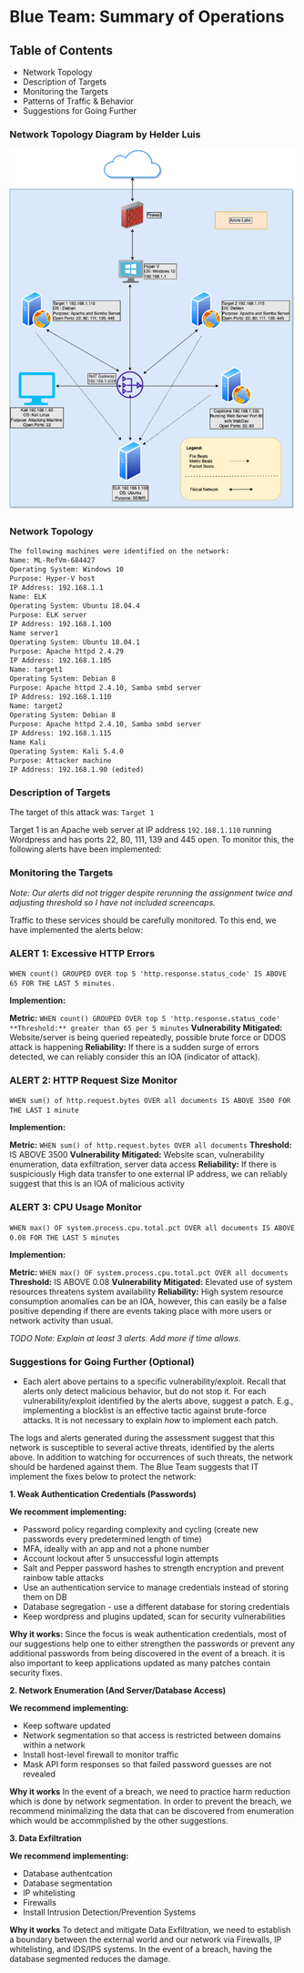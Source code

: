 # Blue Team: Summary of Operations

## Table of Contents
- Network Topology
- Description of Targets
- Monitoring the Targets
- Patterns of Traffic & Behavior
- Suggestions for Going Further

### Network Topology Diagram by Helder Luis 

![diagram](https://raw.githubusercontent.com/yffenim/final_project/main/NetworkTopology.png)


### Network Topology

```
The following machines were identified on the network:
Name: ML-RefVm-684427
Operating System: Windows 10
Purpose: Hyper-V host
IP Address: 192.168.1.1
Name: ELK
Operating System: Ubuntu 18.04.4
Purpose: ELK server
IP Address: 192.168.1.100
Name server1
Operating System: Ubuntu 18.04.1
Purpose: Apache httpd 2.4.29
IP Address: 192.168.1.105
Name: target1
Operating System: Debian 8
Purpose: Apache httpd 2.4.10, Samba smbd server
IP Address: 192.168.1.110
Name: target2
Operating System: Debian 8
Purpose: Apache httpd 2.4.10, Samba smbd server
IP Address: 192.168.1.115
Name Kali
Operating System: Kali 5.4.0
Purpose: Attacker machine
IP Address: 192.168.1.90 (edited) 
```

### Description of Targets

The target of this attack was: `Target 1`

Target 1 is an Apache web server at IP address `192.168.1.110` running Wordpress and has ports 22, 80, 111, 139 and 445 open. To monitor this, the following alerts have been implemented:

### Monitoring the Targets

_Note: Our alerts did not trigger despite rerunning the assignment twice and adjusting threshold so I have not included screencaps._

Traffic to these services should be carefully monitored. To this end, we have implemented the alerts below:

### ALERT 1: Excessive HTTP Errors

`WHEN count() GROUPED OVER top 5 'http.response.status_code' IS ABOVE 65 FOR THE LAST 5 minutes.`

**Implemention:**

**Metric:** `WHEN count() GROUPED OVER top 5 'http.response.status_code'
**Threshold:** greater than 65 per 5 minutes`
**Vulnerability Mitigated:** Website/server is being queried repeatedly, possible brute force or DDOS attack is happening
**Reliability:** If there is a sudden surge of errors detected, we can reliably consider this an IOA (indicator of attack).


### ALERT 2: HTTP Request Size Monitor

`WHEN sum() of http.request.bytes OVER all documents IS ABOVE 3500 FOR THE LAST 1 minute`

**Implemention:**

**Metric:** `WHEN sum() of http.request.bytes OVER all documents`
**Threshold:** IS ABOVE 3500
**Vulnerability Mitigated:** Website scan, vulnerability enumeration, data exfiltration, server data access
**Reliability:** If there is suspiciously High data transfer to one external IP address, we can reliably suggest that this is an IOA of malicious activity


### ALERT 3: CPU Usage Monitor

`WHEN max() OF system.process.cpu.total.pct OVER all documents IS ABOVE 0.08 FOR THE LAST 5 minutes`

**Implemention:**

**Metric:** `WHEN max() OF system.process.cpu.total.pct OVER all documents`
**Threshold:** IS ABOVE 0.08
**Vulnerability Mitigated:** Elevated use of system resources threatens system availability
**Reliability:** High system resource consumption anomalies can be an IOA, however, this can easily be a false positive depending if there are events taking place with more users or network activity than usual.

_TODO Note: Explain at least 3 alerts. Add more if time allows._

### Suggestions for Going Further (Optional)

- Each alert above pertains to a specific vulnerability/exploit. Recall that alerts only detect malicious behavior, but do not stop it. For each vulnerability/exploit identified by the alerts above, suggest a patch. E.g., implementing a blocklist is an effective tactic against brute-force attacks. It is not necessary to explain _how_ to implement each patch.

The logs and alerts generated during the assessment suggest that this network is susceptible to several active threats, identified by the alerts above. In addition to watching for occurrences of such threats, the network should be hardened against them. The Blue Team suggests that IT implement the fixes below to protect the network:


**1. Weak Authentication Credentials (Passwords)**

**We recomment implementing:**
- Password policy regarding complexity and cycling (create new passwords every predetermined length of time)
- MFA, ideally with an app and not a phone number
- Account lockout after 5 unsuccessful login attempts
- Salt and Pepper password hashes to strength encryption and prevent rainbow table attacks
- Use an authentication service to manage credentials instead of storing them on DB
- Database segregation - use a different database for storing credentials 
- Keep wordpress and plugins updated, scan for security vulnerabilities

**Why it works:**
Since the focus is weak authentication credentials, most of our suggestions help one to either strengthen the passwords or prevent any additional passwords from being discovered in the event of a breach. it is also important to keep applications updated as many patches contain security fixes.

**2. Network Enumeration (And Server/Database Access)**

**We recommend implementing:**
- Keep software updated
- Network segmentation so that access is restricted between domains within a network
- Install host-level firewall to monitor traffic 
- Mask API form responses so that failed password guesses are not revealed

**Why it works**
In the event of a breach, we need to practice harm reduction which is done by network segmentation. In order to prevent the breach, we recommend minimalizing the data that can be discovered from enumeration which would be accommplished by the other suggestions.

**3. Data Exfiltration**

**We recommend implementing:**
- Database authentcation 
- Database segmentation 
- IP whitelisting 
- Firewalls 
- Install Intrusion Detection/Prevention Systems

**Why it works**
To detect and mitigate Data Exfiltration, we need to establish a boundary between the external world and our network via Firewalls, IP whitelisting, and IDS/IPS systems. In the event of a breach, having the database segmented reduces the damage. 
